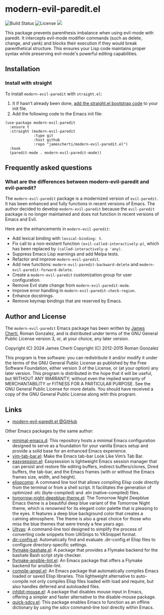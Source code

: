 # modern-evil-paredit.el
![Build Status](https://github.com/jamescherti/modern-evil-paredit.el/actions/workflows/ci.yml/badge.svg)
![License](https://img.shields.io/github/license/jamescherti/modern-evil-paredit.el)
![](https://raw.githubusercontent.com/jamescherti/modern-evil-paredit.el/main/.images/made-for-gnu-emacs.svg)

This package prevents parenthesis imbalance when using evil-mode with paredit. It intercepts evil-mode modifier commands (such as delete, change, and yank) and blocks their execution if they would break parenthetical structure. This ensures your Lisp code maintains proper syntax while preserving evil-mode's powerful editing capabilities.

## Installation

### Install with straight

To install `modern-evil-paredit` with `straight.el`:

1. It if hasn't already been done, [add the straight.el bootstrap code](https://github.com/radian-software/straight.el?tab=readme-ov-file#getting-started) to your init file.
2. Add the following code to the Emacs init file:
```emacs-lisp
(use-package modern-evil-paredit
  :ensure t
  :straight (modern-evil-paredit
             :type git
             :host github
             :repo "jamescherti/modern-evil-paredit.el")
  :hook
  (paredit-mode . modern-evil-paredit-mode))
```

## Frequently asked questions

### What are the differences between modern-evil-paredit and evil-paredit?

The `modern-evil-paredit` package is a modernized version of `evil-paredit`. It has been enhanced and fully functions in recent versions of Emacs. The author decided to develop `modern-evil-paredit` because the `evil-paredit` package is no longer maintained and does not function in recent versions of Emacs and Evil.

Here are the enhancements in `modern-evil-paredit`:
* Add lexical binding with `lexical-binding: t`.
* Fix call to a non-existent function `(evil-called-interactively-p)`, which has been replaced by `(called-interactively-p 'any)`.
* Suppress Emacs Lisp warnings and add Melpa tests.
* Refactor and improve `modern-evil-paredit`.
* Add new functions: `modern-evil-paredit-backward-delete` and `modern-evil-paredit-forward-delete`.
* Create a `modern-evil-paredit` customization group for user configuration.
* Remove Evil state change from `modern-evil-paredit-mode`.
* Improve error handling in `modern-evil-paredit-check-region`.
* Enhance docstrings.
* Remove keymap bindings that are reserved by Emacs.

## Author and License

The `modern-evil-paredit` Emacs package has been written by [James Cherti](https://www.jamescherti.com/), Roman Gonzalez, and is distributed under terms of the GNU General Public License version 3, or, at your choice, any later version.

Copyright (C) 2024 James Cherti
Copyright (C) 2012-2015 Roman Gonzalez

This program is free software: you can redistribute it and/or modify it under the terms of the GNU General Public License as published by the Free Software Foundation, either version 3 of the License, or (at your option) any later version. This program is distributed in the hope that it will be useful, but WITHOUT ANY WARRANTY; without even the implied warranty of MERCHANTABILITY or FITNESS FOR A PARTICULAR PURPOSE. See the GNU General Public License for more details. You should have received a copy of the GNU General Public License along with this program.

## Links

- [modern-evil-paredit.el @GitHub](https://github.com/jamescherti/modern-evil-paredit.el)

Other Emacs packages by the same author:
- [minimal-emacs.d](https://github.com/jamescherti/minimal-emacs.d): This repository hosts a minimal Emacs configuration designed to serve as a foundation for your vanilla Emacs setup and provide a solid base for an enhanced Emacs experience.
- [vim-tab-bar.el](https://github.com/jamescherti/vim-tab-bar.el): Make the Emacs tab-bar Look Like Vim’s Tab Bar.
- [easysession.el](https://github.com/jamescherti/easysession.el): Easysession is lightweight Emacs session manager that can persist and restore file editing buffers, indirect buffers/clones, Dired buffers, the tab-bar, and the Emacs frames (with or without the Emacs frames size, width, and height).
- [elispcomp](https://github.com/jamescherti/elispcomp): A command line tool that allows compiling Elisp code directly from the terminal or from a shell script. It facilitates the generation of optimized .elc (byte-compiled) and .eln (native-compiled) files.
- [tomorrow-night-deepblue-theme.el](https://github.com/jamescherti/tomorrow-night-deepblue-theme.el): The Tomorrow Night Deepblue Emacs theme is a beautiful deep blue variant of the Tomorrow Night theme, which is renowned for its elegant color palette that is pleasing to the eyes. It features a deep blue background color that creates a calming atmosphere. The theme is also a great choice for those who miss the blue themes that were trendy a few years ago.
- [Ultyas](https://github.com/jamescherti/ultyas/): A command-line tool designed to simplify the process of converting code snippets from UltiSnips to YASnippet format.
- [dir-config.el](https://github.com/jamescherti/dir-config.el): Automatically find and evaluate .dir-config.el Elisp files to configure directory-specific settings.
- [flymake-bashate.el](https://github.com/jamescherti/flymake-bashate.el): A package that provides a Flymake backend for the bashate Bash script style checker.
- [flymake-ansible-lint.el](https://github.com/jamescherti/flymake-ansible-lint.el): An Emacs package that offers a Flymake backend for ansible-lint.
- [compile-angel.el](https://github.com/jamescherti/compile-angel.el): An Emacs package that automatically compiles Emacs loaded or saved Elisp libraries. This lightweight alternative to auto-compile not only compiles Elisp files loaded with load and require, but also handles deferred and autoloaded files.
- [inhibit-mouse.el](https://github.com/jamescherti/inhibit-mouse.el): A package that disables mouse input in Emacs, offering a simpler and faster alternative to the disable-mouse package.
- [quick-sdcv.el](https://github.com/jamescherti/quick-sdcv.el): This package enables Emacs to function as an offline dictionary by using the sdcv command-line tool directly within Emacs.
